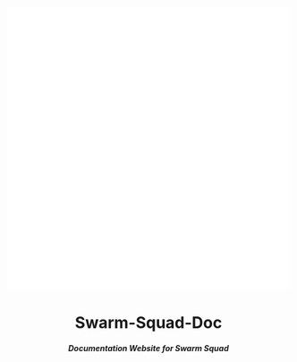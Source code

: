 <div align="center">
<img src="./docs/public/swarm_squad-W.svg" alt="logo">
<h1 align>Swarm-Squad-Doc</h1>
<h5 align>Documentation Website for Swarm Squad</h5>
<div>
